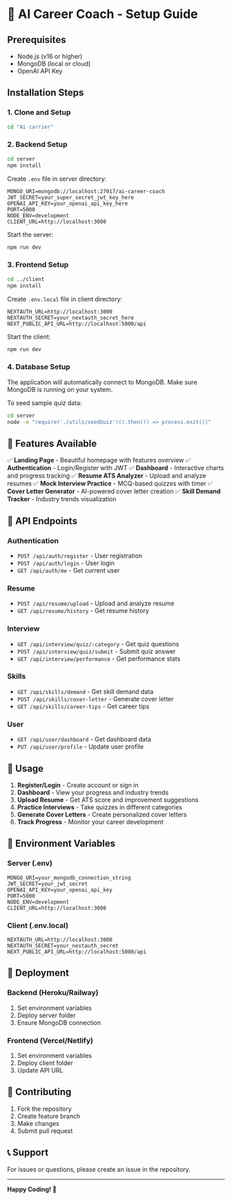 # 🚀 AI Career Coach - Setup Guide

## Prerequisites

- Node.js (v16 or higher)
- MongoDB (local or cloud)
- OpenAI API Key

## Installation Steps

### 1. Clone and Setup

```bash
cd "Ai carrier"
```

### 2. Backend Setup

```bash
cd server
npm install
```

Create `.env` file in server directory:
```env
MONGO_URI=mongodb://localhost:27017/ai-career-coach
JWT_SECRET=your_super_secret_jwt_key_here
OPENAI_API_KEY=your_openai_api_key_here
PORT=5000
NODE_ENV=development
CLIENT_URL=http://localhost:3000
```

Start the server:
```bash
npm run dev
```

### 3. Frontend Setup

```bash
cd ../client
npm install
```

Create `.env.local` file in client directory:
```env
NEXTAUTH_URL=http://localhost:3000
NEXTAUTH_SECRET=your_nextauth_secret_here
NEXT_PUBLIC_API_URL=http://localhost:5000/api
```

Start the client:
```bash
npm run dev
```

### 4. Database Setup

The application will automatically connect to MongoDB. Make sure MongoDB is running on your system.

To seed sample quiz data:
```bash
cd server
node -e "require('./utils/seedQuiz')().then(() => process.exit())"
```

## 🌟 Features Available

✅ **Landing Page** - Beautiful homepage with features overview
✅ **Authentication** - Login/Register with JWT
✅ **Dashboard** - Interactive charts and progress tracking
✅ **Resume ATS Analyzer** - Upload and analyze resumes
✅ **Mock Interview Practice** - MCQ-based quizzes with timer
✅ **Cover Letter Generator** - AI-powered cover letter creation
✅ **Skill Demand Tracker** - Industry trends visualization

## 🔧 API Endpoints

### Authentication
- `POST /api/auth/register` - User registration
- `POST /api/auth/login` - User login
- `GET /api/auth/me` - Get current user

### Resume
- `POST /api/resume/upload` - Upload and analyze resume
- `GET /api/resume/history` - Get resume history

### Interview
- `GET /api/interview/quiz/:category` - Get quiz questions
- `POST /api/interview/quiz/submit` - Submit quiz answer
- `GET /api/interview/performance` - Get performance stats

### Skills
- `GET /api/skills/demand` - Get skill demand data
- `POST /api/skills/cover-letter` - Generate cover letter
- `GET /api/skills/career-tips` - Get career tips

### User
- `GET /api/user/dashboard` - Get dashboard data
- `PUT /api/user/profile` - Update user profile

## 🎯 Usage

1. **Register/Login** - Create account or sign in
2. **Dashboard** - View your progress and industry trends
3. **Upload Resume** - Get ATS score and improvement suggestions
4. **Practice Interviews** - Take quizzes in different categories
5. **Generate Cover Letters** - Create personalized cover letters
6. **Track Progress** - Monitor your career development

## 🔑 Environment Variables

### Server (.env)
```env
MONGO_URI=your_mongodb_connection_string
JWT_SECRET=your_jwt_secret
OPENAI_API_KEY=your_openai_api_key
PORT=5000
NODE_ENV=development
CLIENT_URL=http://localhost:3000
```

### Client (.env.local)
```env
NEXTAUTH_URL=http://localhost:3000
NEXTAUTH_SECRET=your_nextauth_secret
NEXT_PUBLIC_API_URL=http://localhost:5000/api
```

## 🚀 Deployment

### Backend (Heroku/Railway)
1. Set environment variables
2. Deploy server folder
3. Ensure MongoDB connection

### Frontend (Vercel/Netlify)
1. Set environment variables
2. Deploy client folder
3. Update API URL

## 🤝 Contributing

1. Fork the repository
2. Create feature branch
3. Make changes
4. Submit pull request

## 📞 Support

For issues or questions, please create an issue in the repository.

---

**Happy Coding! 🎉**
